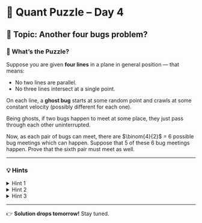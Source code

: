 # 🧠 Quant Puzzle – Day 4

## 📌 Topic: Another four bugs problem? 

### 🤔 What’s the Puzzle?

Suppose you are given **four lines** in a plane in general position — that means:

* No two lines are parallel.
* No three lines intersect at a single point.

On each line, a **ghost bug** starts at some random point and crawls at some constant velocity (possibly different for each one).

Being ghosts, if two bugs happen to meet at some place, they just pass through each other uninterrupted.

Now, as each pair of bugs can meet, there are $\binom{4}{2}$ = 6 possible bug meetings which can happen. Suppose that 5 of these 6 bug meetings happen. Prove that the sixth pair must meet as well.

---

### 💡 Hints

<details>
<summary>Hint 1</summary>
Consider constructing a time axis perpendicular to the plane where the bugs move. What does the path of a bug look like in this new 3D space-time graph?
</details>

<details>
<summary>Hint 2</summary>
Each bug’s movement now corresponds to a line in this 3D space. What does it mean geometrically if two bugs meet at some point in time?
</details>

<details>
<summary>Hint 3</summary>

Use **coplanarity** : if enough 3D lines intersect in pairs, they must lie in the same plane. What happens then?
</details>

---

👉 **Solution drops tomorrow!**
Stay tuned.
